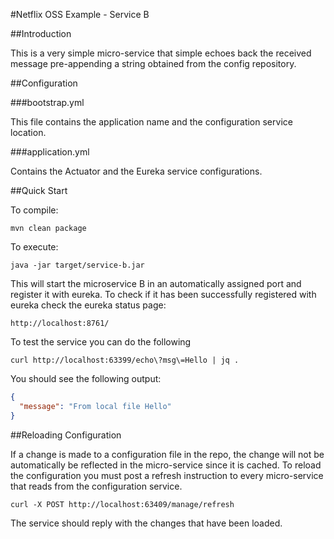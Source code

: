 #Netflix OSS Example - Service B

##Introduction

This is a very simple micro-service that simple echoes back the received message pre-appending a string obtained from the config repository.
 
##Configuration

###bootstrap.yml

This file contains the application name and the configuration service location.

###application.yml

Contains the Actuator and the Eureka service configurations. 

##Quick Start

To compile:

```ShellSession
mvn clean package
```

To execute:

```ShellSession
java -jar target/service-b.jar
```

This will start the microservice B in an automatically assigned port and register it with eureka. To check if it has been successfully registered with eureka check the eureka status page:

```
http://localhost:8761/
```

To test the service you can do the following 

```ShellSession
curl http://localhost:63399/echo\?msg\=Hello | jq .
```

You should see the following output:

```json
{
  "message": "From local file Hello"
}
```

##Reloading Configuration

If a change is made to a configuration file in the repo, the change will not be automatically be reflected in the micro-service since it is cached. 
To reload the configuration you must post a refresh instruction to every micro-service that reads from the configuration service.

```ShellSession
curl -X POST http://localhost:63409/manage/refresh
```

The service should reply with the changes that have been loaded.






